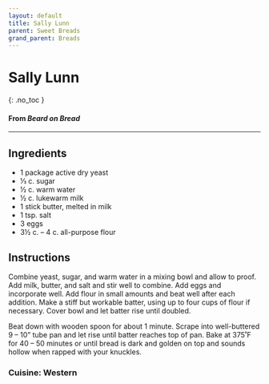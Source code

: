 ```yaml
---
layout: default
title: Sally Lunn
parent: Sweet Breads
grand_parent: Breads
---
```


# Sally Lunn
{: .no_toc }
#### From <i>Beard on Bread</i>
---

## Ingredients
<ul>
	<li>1 package active dry yeast</li>
	<li>⅓ c. sugar</li>
	<li>½ c. warm water</li>
	<li>½ c. lukewarm milk</li>
	<li>1 stick butter, melted in milk</li>
	<li>1 tsp. salt</li>
	<li>3 eggs</li>
	<li>3½ c. – 4 c. all-purpose flour</li>
</ul>

## Instructions
Combine yeast, sugar, and warm water in a mixing bowl and
allow to proof. Add milk, butter, and salt and stir well to combine. Add eggs
and incorporate well. Add flour in small amounts and beat well after each
addition. Make a stiff but workable batter, using up to four cups of flour if
necessary. Cover bowl and let batter rise until doubled.

Beat down with wooden spoon for about 1 minute. Scrape into
well-buttered 9 – 10” tube pan and let rise until batter reaches top of pan.
Bake at 375˚F for 40 – 50 minutes or until bread is dark and golden on top and
sounds hollow when rapped with your knuckles.

### Cuisine: Western